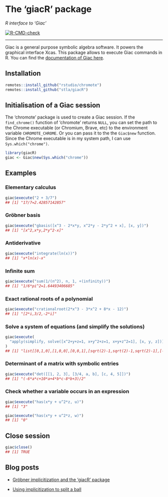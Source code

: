 The ‘giacR’ package
================

*R interface to ‘Giac’*

<!-- badges: start -->

[![R-CMD-check](https://github.com/stla/giacR/actions/workflows/R-CMD-check.yaml/badge.svg)](https://github.com/stla/giacR/actions/workflows/R-CMD-check.yaml)
<!-- badges: end -->

------------------------------------------------------------------------

Giac is a general purpose symbolic algebra software. It powers the
graphical interface Xcas. This package allows to execute Giac commands
in R. You can find the [documentation of Giac
here](https://www-fourier.ujf-grenoble.fr/~parisse/giac/doc/en/cascmd_en/cascmd_en.html).

## Installation

``` r
remotes::install_github("rstudio/chromote")
remotes::install_github("stla/giacR")
```

## Initialisation of a Giac session

The ‘chromote’ package is used to create a Giac session. If the
`find_chrome()` function of ‘chromote’ returns `NULL`, you can set the
path to the Chrome executable (or Chromium, Brave, etc) to the
environment variable `CHROMOTE_CHROME`. Or you can pass it to the the
`Giac$new` function. Since the Chrome executable is in my system path, I
can use `Sys.which("chrome")`.

``` r
library(giacR)
giac <- Giac$new(Sys.which("chrome"))
```

## Examples

### Elementary calculus

``` r
giac$execute("2 + 3/7")
## [1] "17/7=2.42857142857"
```

### Gröbner basis

``` r
giac$execute("gbasis([x^3 - 2*x*y, x^2*y - 2*y^2 + x], [x, y])")
## [1] "[x^2,x*y,2*y^2-x]"
```

### Antiderivative

``` r
giac$execute("integrate(ln(x))")
## [1] "x*ln(x)-x"
```

### Infinite sum

``` r
giac$execute("sum(1/(n^2), n, 1, +(infinity))")
## [1] "1/6*pi^2=1.64493406685"
```

### Exact rational roots of a polynomial

``` r
giac$execute("crationalroot(2*x^3 - 3*x^2 + 8*x - 12)")
## [1] "[2*i,3/2,-2*i]"
```

### Solve a system of equations (and simplify the solutions)

``` r
giac$execute(
  "apply(simplify, solve([x^2+y+z=1, x+y^2+z=1, x+y+z^2=1], [x, y, z]))"
)
## [1] "list[[0,1,0],[1,0,0],[0,0,1],[sqrt(2)-1,sqrt(2)-1,sqrt(2)-1],[-sqrt(2)-1,-sqrt(2)-1,-sqrt(2)-1]]"
```

### Determinant of a matrix with symbolic entries

``` r
giac$execute("det([[1, 2, 3], [3/4, a, b], [c, 4, 5]])")
## [1] "(-6*a*c+10*a+4*b*c-8*b+3)/2"
```

### Check whether a variable occurs in an expression

``` r
giac$execute("has(x*y + u^2*z, u)")
## [1] "3"
```

``` r
giac$execute("has(x*y + u^2*z, w)")
## [1] "0"
```

## Close session

``` r
giac$close()
## [1] TRUE
```

## Blog posts

- [Gröbner implicitization and the ‘giacR’
  package](https://laustep.github.io/stlahblog/posts/giacR01.html)

- [Using implicitization to split a
  ball](https://laustep.github.io/stlahblog/posts/giacR02.html)
